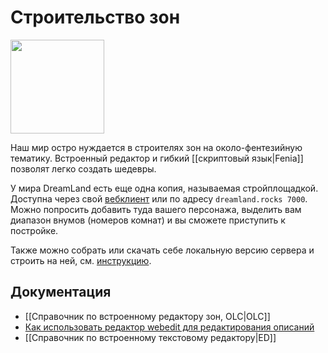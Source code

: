 # Строительство зон

<img src="https://raw.githubusercontent.com/wiki/dreamland-mud/dreamland_code/images/olc02.png" height=150>

Наш мир остро нуждается в строителях зон на около-фентезийную тематику. Встроенный редактор и гибкий [[скриптовый язык|Fenia]] позволят легко создать шедевры.

У мира DreamLand есть еще одна копия, называемая стройплощадкой. Доступна через свой [вебклиент](https://dreamland.rocks/mudjs/build.html) или по адресу `dreamland.rocks 7000`. Можно попросить добавить туда вашего персонажа, выделить вам диапазон внумов (номеров комнат) и вы сможете приступить к постройке. 

Также можно собрать или скачать себе локальную версию сервера и строить на ней, см. [инструкцию](https://github.com/dreamland-mud/dreamland_code/blob/master/README.md).

## Документация
* [[Справочник по встроенному редактору зон, OLC|OLC]]
* [Как использовать редактор webedit для редактирования описаний](https://github.com/dreamland-mud/dreamland_code/wiki/%D0%A0%D0%B5%D0%B4%D0%B0%D0%BA%D1%82%D0%B8%D1%80%D0%BE%D0%B2%D0%B0%D0%BD%D0%B8%D0%B5-%D0%BE%D0%BF%D0%B8%D1%81%D0%B0%D0%BD%D0%B8%D0%B9-%D0%BA%D0%BE%D0%BC%D0%BD%D0%B0%D1%82-%D0%B8-%D0%BF%D1%80%D0%BE%D1%82%D0%BE%D1%82%D0%B8%D0%BF%D0%BE%D0%B2)
* [[Справочник по встроенному текстовому редактору|ED]]


